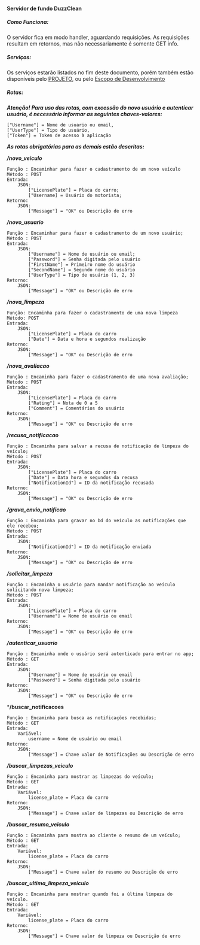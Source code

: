 #### Servidor de fundo DuzzClean

##### Como Funciona:
O servidor fica em modo handler, aguardando requisições. As requisições resultam em retornos, mas não necessariamente é somente GET info. 

##### Serviços:

Os serviços estarão listados no fim deste documento, porém também estão disponíveis pelo [PROJETO](https://github.com/Duzz-Clean/DuzzClean-API/projects/1), ou pelo [Escopo de Desenvolvimento](https://github.com/Duzz-Clean/DuzzClean-API/issues/1)

##### Rotas:

**_Atenção! Para uso das rotas, com excessão do novo usuário e autenticar usuário, é necessário informar as seguintes chaves-valores:_**

    ["Username"] = Nome de usuario ou email,
    ["UserType"] = Tipo do usuário,
    ["Token"] = Token de acesso à aplicação


**_As rotas obrigatórias para as demais estão descritas:_**


*__/novo_veiculo__*
        
    Função : Encaminhar para fazer o cadastramento de um novo veículo
    Método : POST
    Entrada:
        JSON: 
            ["LicensePlate"] = Placa do carro;
            ["Username] = Usuário do motorista;
    Retorno:
        JSON:
            ["Message"] = "OK" ou Descrição de erro

*__/novo_usuario__*

    Função : Encaminhar para fazer o cadastramento de um novo usuário;
    Método : POST
    Entrada:
        JSON:
            ["Username"] = Nome de usuário ou email;
            ["Password"] = Senha digitada pelo usuário
            ["FirstName"] = Primeiro nome do usuário
            ["SecondName"] = Segundo nome do usuário
            ["UserType"] = Tipo de usuário (1, 2, 3)
    Retorno:
        JSON:
            ["Message"] = "OK" ou Descrição de erro

*__/nova_limpeza__*
    
    Função: Encaminha para fazer o cadastramento de uma nova limpeza
    Método: POST
    Entrada:
        JSON:
            ["LicensePlate"] = Placa do carro
            ["Date"] = Data e hora e segundos realização
    Retorno:
        JSON:
            ["Message"] = "OK" ou Descrição de erro



*__/nova_avaliacao__* 

    Função : Encaminha para fazer o cadastramento de uma nova avaliação;
    Método : POST
    Entrada:
        JSON:
            ["LicensePlate"] = Placa do carro
            ["Rating"] = Nota de 0 a 5
            ["Comment"] = Comentários do usuário
    Retorno:
        JSON:
            ["Message"] = "OK" ou Descrição de erro

*__/recusa_notificacao__* 

    Função : Encaminha para salvar a recusa de notificação de limpeza do veículo;
    Método : POST
    Entrada:
        JSON:
            ["LicensePlate"] = Placa do carro
            ["Date"] = Data hora e segundos da recusa
            ["NotificationId"] = ID da notificação recusada
    Retorno:
        JSON:
            ["Message"] = "OK" ou Descrição de erro

*__/grava_envio_notificao__* 

    Função : Encaminha para gravar no bd do veículo as notificações que ele recebeu;
    Método : POST
    Entrada:
        JSON:
            ["NotificationId"] = ID da notificação enviada
    Retorno:
        JSON:
            ["Message"] = "OK" ou Descrição de erro
        

*__/solicitar_limpeza__*  
    
    Função : Encaminha o usuário para mandar notificação ao veículo solicitando nova limpeza;
    Método : POST
    Entrada:
        JSON:
            ["LicensePlate"] = Placa do carro
            ["Username"] = Nome de usuário ou email
    Retorno:
        JSON:
            ["Message"] = "OK" ou Descrição de erro

*__/autenticar_usuario__*

    Função : Encaminha onde o usuário será autenticado para entrar no app;
    Método : GET
    Entrada:
        JSON:
            ["Username"] = Nome de usuário ou email
            ["Password"] = Senha digitada pelo usuário
    Retorno:
        JSON:
            ["Message"] = "OK" ou Descrição de erro

*__/buscar_notificacoes__

    Função : Encaminha para busca as notificações recebidas;
    Método : GET
    Entrada:
        Variável:
            username = Nome de usuário ou email
    Retorno:
        JSON:
            ["Message"] = Chave valor de Notificações ou Descrição de erro

*__/buscar_limpezas_veiculo__*

    Função : Encaminha para mostrar as limpezas do veículo;
    Método : GET
    Entrada:
        Variável:
            license_plate = Placa do carro
    Retorno:
        JSON:
            ["Message"] = Chave valor de limpezas ou Descrição de erro

*__/buscar_resumo_veiculo__*

    Função : Encaminha para mostra ao cliente o resumo de um veículo;
    Método : GET
    Entrada: 
        Variável:
            license_plate = Placa do carro
    Retorno:
        JSON:
            ["Message"] = Chave valor do resumo ou Descrição de erro
*__/buscar_ultima_limpeza_veiculo__*

    Função : Encaminha para mostrar quando foi a última limpeza do veículo.
    Método : GET
    Entrada:
        Variável:
            license_plate = Placa do carro
    Retorno:
        JSON:
            ["Message"] = Chave valor de limpeza ou Descrição de erro
